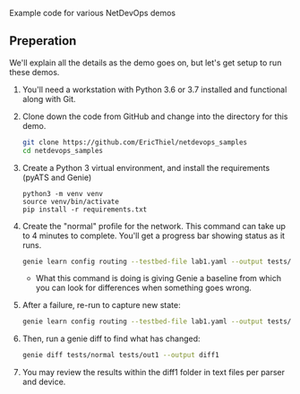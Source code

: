 Example code for various NetDevOps demos


## Preperation
We'll explain all the details as the demo goes on, but let's get setup to run these demos.  

1. You'll need a workstation with Python 3.6 or 3.7 installed and functional along with Git.
1. Clone down the code from GitHub and change into the directory for this demo. 

	```bash
	git clone https://github.com/EricThiel/netdevops_samples
	cd netdevops_samples
	```

1. Create a Python 3 virtual environment, and install the requirements (pyATS and Genie) 

	```
	python3 -m venv venv
	source venv/bin/activate
	pip install -r requirements.txt 
	``` 

1. Create the "normal" profile for the network.  This command can take up to 4 minutes to complete. You'll get a progress bar showing status as it runs. 

	```bash
	genie learn config routing --testbed-file lab1.yaml --output tests/normal
	```
	
	* What this command is doing is giving Genie a baseline from which you can look for differences when something goes wrong. 

1. After a failure, re-run to capture new state:
	```bash
	genie learn config routing --testbed-file lab1.yaml --output tests/out1
	```

1. Then, run a genie diff to find what has changed:
	```bash
	genie diff tests/normal tests/out1 --output diff1
	```
  
1. You may review the results within the diff1 folder in text files per parser and device.
  
